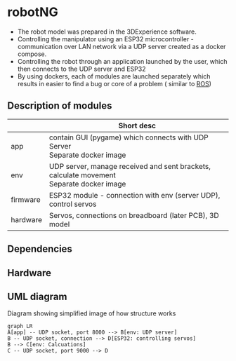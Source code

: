 # robotNG

* The robot model was prepared in the 3DExperience software.
* Controlling the manipulator using an ESP32 microcontroller - communication over LAN network via a UDP server created
  as a docker compose.
* Controlling the robot through an application launched by the user, which then connects to the UDP server and ESP32
* By using dockers, each of modules are launched separately which results in easier to find a bug or core of a problem (
  similar to [ROS](https://www.ros.org/))

## Description of modules

|          | Short desc                                                                                  |
|----------|---------------------------------------------------------------------------------------------|
| app      | contain GUI (pygame) which connects with UDP Server<br>Separate docker image                |
| env      | UDP server, manage received and sent brackets, calculate movement<br> Separate docker image |
| firmware | ESP32 module - connection with env (server UDP), control servos                             |
| hardware | Servos, connections on breadboard (later PCB), 3D model                                     |

## Dependencies

## Hardware

## UML diagram

Diagram showing simplified image of how structure works

```mermaid
graph LR
A[app] -- UDP socket, port 8000 --> B[env: UDP server]
B -- UDP socket, connection --> D[ESP32: controlling servos]
B --> C[env: Calcuations]
C -- UDP socket, port 9000 --> D
```

